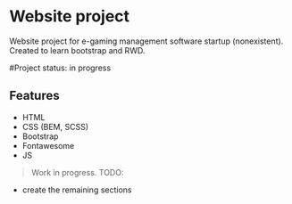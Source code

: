 # Website project

Website project for e-gaming management software startup (nonexistent). Created to learn bootstrap and RWD.

#Project status: in progress

## Features

- HTML
- CSS (BEM, SCSS)
- Bootstrap
- Fontawesome 
- JS

>Work in progress.
>TODO: 
 - create the remaining sections
